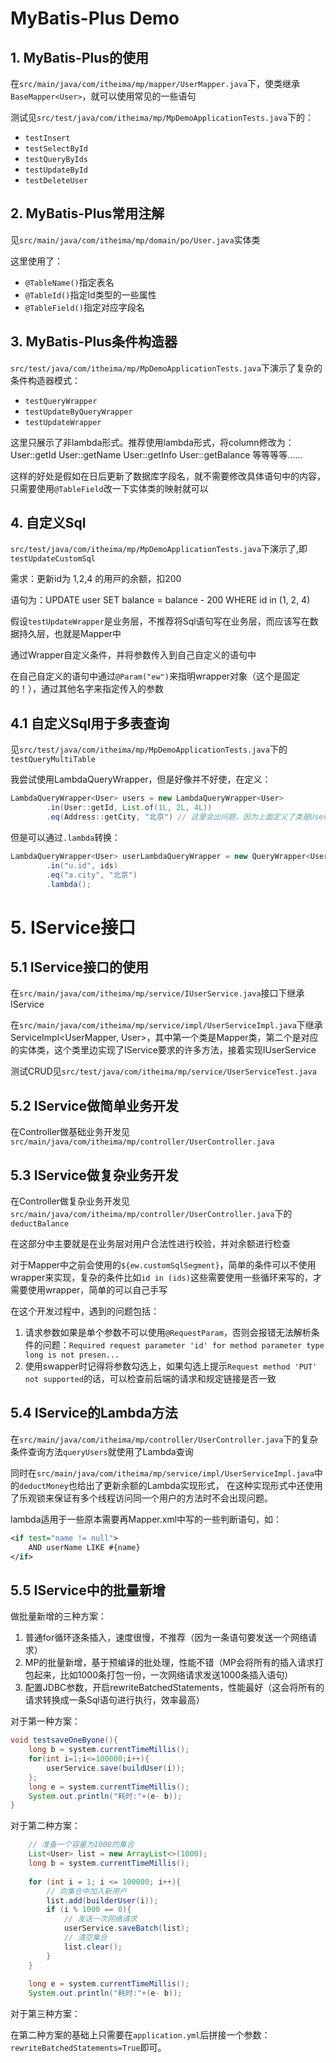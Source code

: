 # MyBatis-Plus Demo
## 1. MyBatis-Plus的使用
在`src/main/java/com/itheima/mp/mapper/UserMapper.java`下，使类继承`BaseMapper<User>`，就可以使用常见的一些语句

测试见`src/test/java/com/itheima/mp/MpDemoApplicationTests.java`下的：
- `testInsert`
- `testSelectById`
- `testQueryByIds`
- `testUpdateById`
- `testDeleteUser`

## 2. MyBatis-Plus常用注解
见`src/main/java/com/itheima/mp/domain/po/User.java`实体类

这里使用了：
- `@TableName()`指定表名
- `@TableId()`指定Id类型的一些属性
- `@TableField()`指定对应字段名

## 3. MyBatis-Plus条件构造器
`src/test/java/com/itheima/mp/MpDemoApplicationTests.java`下演示了复杂的条件构造器模式：
- `testQueryWrapper`
- `testUpdateByQueryWrapper`
- `testUpdateWrapper`

这里只展示了非lambda形式。推荐使用lambda形式，将column修改为：
User::getId
User::getName
User::getInfo
User::getBalance
等等等等......

这样的好处是假如在日后更新了数据库字段名，就不需要修改具体语句中的内容，只需要使用`@TableField`改一下实体类的映射就可以

## 4. 自定义Sql
`src/test/java/com/itheima/mp/MpDemoApplicationTests.java`下演示了,即`testUpdateCustomSql`

需求：更新id为 1,2,4 的⽤⼾的余额，扣200

语句为：UPDATE user SET balance = balance - 200 WHERE id in (1, 2, 4)

假设`testUpdateWrapper`是业务层，不推荐将Sql语句写在业务层，而应该写在数据持久层，也就是Mapper中

通过Wrapper自定义条件，并将参数传入到自己自定义的语句中

在自己自定义的语句中通过`@Param("ew")`来指明wrapper对象（这个是固定的！），通过其他名字来指定传入的参数

## 4.1 自定义Sql用于多表查询

见`src/test/java/com/itheima/mp/MpDemoApplicationTests.java`下的`testQueryMultiTable`

我尝试使用LambdaQueryWrapper，但是好像并不好使，在定义：
```java
LambdaQueryWrapper<User> users = new LambdaQueryWrapper<User>
        .in(User::getId, List.of(1L, 2L, 4L))
        .eq(Address::getCity, "北京") // 这里会出问题，因为上面定义了类是User，这里好像找不到这个getCity方法
```

但是可以通过`.lambda`转换：
```java
LambdaQueryWrapper<User> userLambdaQueryWrapper = new QueryWrapper<User>()
        .in("u.id", ids)
        .eq("a.city", "北京")
        .lambda();
```

# 5. IService接口
## 5.1 IService接口的使用
在`src/main/java/com/itheima/mp/service/IUserService.java`接口下继承IService

在`src/main/java/com/itheima/mp/service/impl/UserServiceImpl.java`下继承ServiceImpl<UserMapper, User>，其中第一个类是Mapper类，第二个是对应的实体类，这个类里边实现了IService要求的许多方法，接着实现IUserService

测试CRUD见`src/test/java/com/itheima/mp/service/UserServiceTest.java`

## 5.2 IService做简单业务开发
在Controller做基础业务开发见`src/main/java/com/itheima/mp/controller/UserController.java`

## 5.3 IService做复杂业务开发
在Controller做复杂业务开发见`src/main/java/com/itheima/mp/controller/UserController.java`下的`deductBalance`

在这部分中主要就是在业务层对用户合法性进行校验，并对余额进行检查

对于Mapper中之前会使用的`${ew.customSqlSegment}`，简单的条件可以不使用wrapper来实现，复杂的条件比如`id in (ids)`这些需要使用一些循环来写的，才需要使用wrapper，简单的可以自己手写

在这个开发过程中，遇到的问题包括：
1. 请求参数如果是单个参数不可以使用`@RequestParam`，否则会报错无法解析条件的问题：`Required request parameter 'id' for method parameter type long is not presen...`
2. 使用swapper时记得将参数勾选上，如果勾选上提示`Request method 'PUT' not supported`的话，可以检查前后端的请求和规定链接是否一致

## 5.4 IService的Lambda方法
在`src/main/java/com/itheima/mp/controller/UserController.java`下的复杂条件查询方法`queryUsers`就使用了Lambda查询

同时在`src/main/java/com/itheima/mp/service/impl/UserServiceImpl.java`中的`deductMoney`也给出了更新余额的Lambda实现形式，
在这种实现形式中还使用了乐观锁来保证有多个线程访问同一个用户的方法时不会出现问题。

lambda适用于一些原本需要再Mapper.xml中写的一些判断语句，如：
```xml
<if test="name != null">
    AND userName LIKE #{name}
</if>
```

## 5.5 IService中的批量新增
做批量新增的三种方案：
1. 普通for循环逐条插入，速度很慢，不推荐（因为一条语句要发送一个网络请求）
2. MP的批量新增，基于预编译的批处理，性能不错（MP会将所有的插入请求打包起来，比如1000条打包一份，一次网络请求发送1000条插入语句）
3. 配置JDBC参数，开启rewriteBatchedStatements，性能最好（这会将所有的请求转换成一条Sql语句进行执行，效率最高）

对于第一种方案：
```java
void testsaveOneByone(){
    long b = system.currentTimeMillis();
    for(int i=1;i<=100000;i++){
        userService.save(buildUser(i));
    };
    long e = system.currentTimeMillis();
    System.out.println("耗时:"+(e- b));
}
```

对于第二种方案：
```java
    // 准备一个容量为1000的集合
    List<User> list = new ArrayList<>(1000);
    long b = system.currentTimeMillis();
    
    for (int i = 1; i <= 100000; i++){
        // 向集合中加入新用户
        list.add(builderUser(i));
        if (i % 1000 == 0){
            // 发送一次网络请求
            userService.saveBatch(list);
            // 清空集合
            list.clear();
        }
    }
    
    long e = system.currentTimeMillis();
    System.out.println("耗时:"+(e- b));
```

对于第三种方案：

在第二种方案的基础上只需要在`application.yml`后拼接一个参数：`rewriteBatchedStatements=True`即可。
